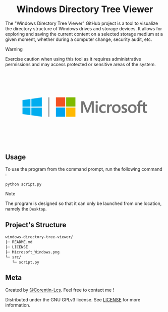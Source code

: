 <h1 align="center">Windows Directory Tree Viewer</h1>

The "Windows Directory Tree Viewer" GitHub project is a tool to visualize the directory structure of Windows drives and storage devices. It allows for exploring and saving the current content on a selected storage medium at a given moment, whether during a computer change, security audit, etc.

> [!WARNING]
> Exercise caution when using this tool as it requires administrative permissions and may access protected or sensitive areas of the system.

<p align="center">
  <img src="https://github.com/Corentin-Lcs/windows-directory-tree-viewer/blob/main/Microsoft_Windows.png" alt="Microsoft_Windows.png"/>
</p>

## Usage

To use the program from the command prompt, run the following command :

```
python script.py
```

> [!NOTE]
> The program is designed so that it can only be launched from one location, namely the `Desktop`.

## Project's Structure

```
windows-directory-tree-viewer/
├─ README.md
├─ LICENSE
├─ Microsoft_Windows.png
└─ src/
   └─ script.py
```

## Meta

Created by [@Corentin-Lcs](https://github.com/Corentin-Lcs). Feel free to contact me !

Distributed under the GNU GPLv3 license. See [LICENSE](https://github.com/Corentin-Lcs/windows-directory-tree-viewer/blob/main/LICENSE) for more information.

